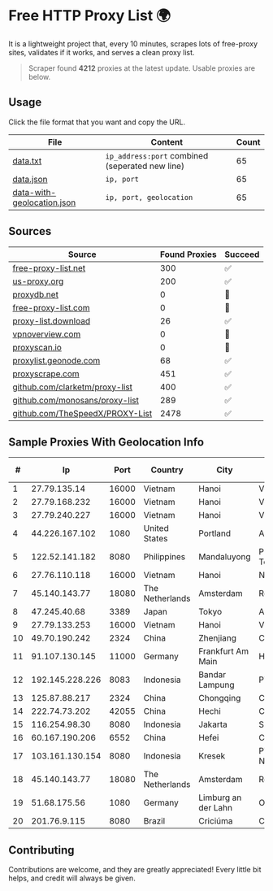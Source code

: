 
# Free HTTP Proxy List 🌍

It is a lightweight project that, every 10 minutes, scrapes lots of free-proxy sites, validates if it works, and serves a clean proxy list.


> Scraper found **4212** proxies at the latest update. Usable proxies are below.

## Usage

Click the file format that you want and copy the URL.


|File|Content|Count|
|----|-------|-----|
|[data.txt](https://raw.githubusercontent.com/themiralay/Proxy-List-World/master/data.txt)|`ip_address:port` combined (seperated new line)|65|
|[data.json](https://raw.githubusercontent.com/themiralay/Proxy-List-World/master/data.json)|`ip, port`|65|
|[data-with-geolocation.json](https://raw.githubusercontent.com/themiralay/Proxy-List-World/master/data-with-geolocation.json)|`ip, port, geolocation`|65|

## Sources

|Source|Found Proxies|Succeed|
|------|-------------|-------|
|[free-proxy-list.net](https://free-proxy-list.net)|300|✅|
|[us-proxy.org](https://www.us-proxy.org)|200|✅|
|[proxydb.net](http://proxydb.net)|0|🚫|
|[free-proxy-list.com](https://free-proxy-list.com/?page=&port=&type%5B%5D=http&type%5B%5D=https&up_time=0&search=Search)|0|🚫|
|[proxy-list.download](https://www.proxy-list.download/HTTP)|26|✅|
|[vpnoverview.com](https://vpnoverview.com/privacy/anonymous-browsing/free-proxy-servers)|0|🚫|
|[proxyscan.io](https://www.proxyscan.io)|0|🚫|
|[proxylist.geonode.com](https://proxylist.geonode.com/api/proxy-list?limit=300&page=1&sort_by=lastChecked&sort_type=desc&protocols=http,https)|68|✅|
|[proxyscrape.com](https://api.proxyscrape.com/v2/?request=displayproxies&protocol=http&timeout=10000&country=all&ssl=all&anonymity=all)|451|✅|
|[github.com/clarketm/proxy-list](https://raw.githubusercontent.com/clarketm/proxy-list/master/proxy-list-raw.txt)|400|✅|
|[github.com/monosans/proxy-list](https://raw.githubusercontent.com/monosans/proxy-list/main/proxies/http.txt)|289|✅|
|[github.com/TheSpeedX/PROXY-List](https://raw.githubusercontent.com/TheSpeedX/PROXY-List/master/http.txt)|2478|✅|


## Sample Proxies With Geolocation Info

|#|Ip|Port|Country|City|Internet Service Provider|
|-|--|----|-------|----|-------------------------|
|1|27.79.135.14|16000|Vietnam|Hanoi|Viettel Corporation|
|2|27.79.168.232|16000|Vietnam|Hanoi|Viettel Corporation|
|3|27.79.240.227|16000|Vietnam|Hanoi|Viettel Corporation|
|4|44.226.167.102|1080|United States|Portland|Amazon.com, Inc.|
|5|122.52.141.182|8080|Philippines|Mandaluyong|Philippine Long Distance Telephone Co.|
|6|27.76.110.118|16000|Vietnam|Hanoi|Newass2011xDSLHCMC|
|7|45.140.143.77|18080|The Netherlands|Amsterdam|RoyaleHosting BV|
|8|47.245.40.68|3389|Japan|Tokyo|Alibaba Cloud LLC|
|9|27.79.133.253|16000|Vietnam|Hanoi|Viettel Corporation|
|10|49.70.190.242|2324|China|Zhenjiang|Chinanet|
|11|91.107.130.145|11000|Germany|Frankfurt Am Main|Hetzner Online AG|
|12|192.145.228.226|8083|Indonesia|Bandar Lampung|PT Mandala Lintas Nusa|
|13|125.87.88.217|2324|China|Chongqing|China Telecom|
|14|222.74.73.202|42055|China|Hechi|Chinanet|
|15|116.254.98.30|8080|Indonesia|Jakarta|SpaceX Starlink|
|16|60.167.190.206|6552|China|Hefei|China Telecom|
|17|103.161.130.154|8080|Indonesia|Kresek|PT Jaringan Internet Nusantara|
|18|45.140.143.77|18080|The Netherlands|Amsterdam|RoyaleHosting BV|
|19|51.68.175.56|1080|Germany|Limburg an der Lahn|OVH SAS|
|20|201.76.9.115|8080|Brazil|Criciúma|Contato Internet EIRELI|



## Contributing

Contributions are welcome, and they are greatly appreciated! Every
little bit helps, and credit will always be given.

